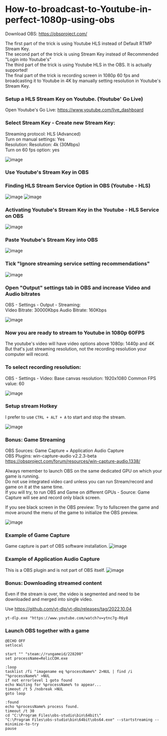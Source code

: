 # How-to-broadcast-to-Youtube-in-perfect-1080p-using-obs

Download OBS: https://obsproject.com/

The first part of the trick is using Youtube HLS instead of Default RTMP Stream Key.    
The second part of the trick is using Stream Key instead of Recommended "Login into Youtube's"   
The third part of the trick is using Youtube HLS in the OBS. It is actually supported!   
The final part of the trick is recording screen in 1080p 60 fps and broadcasting it to Youtube in 4K by manually setting resolution in Youtube's Stream Key.  

### Setup a HLS Stream Key on Youtube. (Youtube' Go Live)  
Open Youtube's Go Live: https://www.youtube.com/live_dashboard
### Select Stream Key - Create new Stream Key:  
Streaming protocol: HLS (Advanced)  
Turn on manual settings: Yes  
Resolution: Resolution: 4k (30Mbps)  
Turn on 60 fps option: yes  

![image](https://user-images.githubusercontent.com/21064622/234244621-0833943c-fdaf-4065-8bf7-cf6b0cf1594f.png)


### Use Youtube's Stream Key in OBS

### Finding HLS Stream Service Option in OBS (Youtube - HLS)
![image](https://user-images.githubusercontent.com/21064622/234242637-0c3069bf-24b8-4fa3-baa9-6441d95f308c.png)
![image](https://user-images.githubusercontent.com/21064622/234242910-212b8d30-7d0e-48dc-92d5-5fde2a4a9b75.png)
### Activating Youtube's Stream Key in the Youtube - HLS Service on OBS
![image](https://user-images.githubusercontent.com/21064622/234243582-3947d474-bd4d-4253-b035-777ee7815171.png)

### Paste Youtube's Stream Key into OBS
![image](https://user-images.githubusercontent.com/21064622/234245177-a5fb33a8-1809-40d1-8c81-5f1a781714d5.png)

### Tick "Ignore streaming service setting recommendations"
![image](https://user-images.githubusercontent.com/21064622/234245864-e9051de2-86a2-48fc-b79d-fcfcbb1f7a6a.png)

### Open "Output" settings tab in OBS and increase Video and Audio bitrates
OBS - Settings - Output - Streaming:  
Video Bitrate: 30000Kbps 
Audio Bitrate: 160Kbps

![image](https://user-images.githubusercontent.com/21064622/234246775-f1151274-9bd5-4014-b1d4-2b5b60bec5ca.png)



### Now you are ready to stream to Youtube in 1080p 60FPS
The youtube's video will have video options above 1080p: 1440p and 4K  
But that's just streaming resolution, not the recording resolution your computer will record.  

### To select recording resolution:
OBS - Settings - Video:
Base canvas resolution: 1920x1080
Common FPS value: 60

![image](https://user-images.githubusercontent.com/21064622/234248011-4f62c953-3c1a-4ca2-adc5-1244657f2dbd.png)

### Setup stream Hotkey
I prefer to use `CTRL + ALT + A` to start and stop the stream.


![image](https://user-images.githubusercontent.com/21064622/234248780-c40014df-882a-40d2-823b-edcdd709da55.png)

### Bonus: Game Streaming

OBS Sources: Game Capture + Application Audio Capture  
OBS Plugins: win-capture-audio v2.2.3-beta  
https://obsproject.com/forum/resources/win-capture-audio.1338/  

Always remember to launch  OBS on the same dedicated GPU on which your game is running.   
Do not use integrated video card unless you can run Stream/record and game on it at the same time.   
If you will try, to run OBS and Game on different GPUs - Source: Game Capture  will see and record only black screen.  

If you see black screen in the OBS preview:  Try to fullscreen the game and move around the menu of the game to initialize the OBS preview.

![image](https://user-images.githubusercontent.com/21064622/234254642-4a1475a0-374d-4576-899e-65e1a7bdbf9d.png)

### Example of Game Capture
Game capture is part of OBS software installation.
![image](https://user-images.githubusercontent.com/21064622/234256793-19354c79-be58-4994-a709-78f369943d93.png)

### Example of Application Audio Capture  
This is a OBS plugin and is not part of OBS itself.
![image](https://user-images.githubusercontent.com/21064622/234256664-2ed31f3f-08bd-49ad-80ac-1395aa5b2100.png)



### Bonus: Downloading streamed content

Even if the stream is over, the video is segmented and need to be downloaded and merged into single video.

Use https://github.com/yt-dlp/yt-dlp/releases/tag/2022.10.04

`yt-dlp.exe "https://www.youtube.com/watch?v=ytnc7g-R6y8`


### Launch OBS together with a game

```
@ECHO OFF
setlocal

start "" "steam://rungameid/228200"
set processName=RelicCOH.exe

:loop
tasklist /fi "imagename eq %processName%" 2>NUL | find /i "%processName%" >NUL
if not errorlevel 1 goto found
echo Waiting for %processName% to appear...
timeout /t 5 /nobreak >NUL
goto loop

:found
echo %processName% process found.
timeout /t 30 
cd "C:\Program Files\obs-studio\bin\64bit\"
"C:\Program Files\obs-studio\bin\64bit\obs64.exe" --startstreaming --minimize-to-try
pause
```


